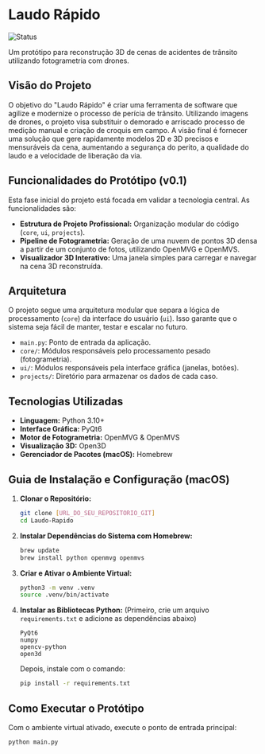 # Laudo Rápido

![Status](https://img.shields.io/badge/status-protótipo_em_desenvolvimento-blue)

Um protótipo para reconstrução 3D de cenas de acidentes de trânsito utilizando fotogrametria com drones.

## Visão do Projeto

O objetivo do "Laudo Rápido" é criar uma ferramenta de software que agilize e modernize o processo de perícia de trânsito. Utilizando imagens de drones, o projeto visa substituir o demorado e arriscado processo de medição manual e criação de croquis em campo. A visão final é fornecer uma solução que gere rapidamente modelos 2D e 3D precisos e mensuráveis da cena, aumentando a segurança do perito, a qualidade do laudo e a velocidade de liberação da via.

## Funcionalidades do Protótipo (v0.1)

Esta fase inicial do projeto está focada em validar a tecnologia central. As funcionalidades são:

* **Estrutura de Projeto Profissional:** Organização modular do código (`core`, `ui`, `projects`).
* **Pipeline de Fotogrametria:** Geração de uma nuvem de pontos 3D densa a partir de um conjunto de fotos, utilizando OpenMVG e OpenMVS.
* **Visualizador 3D Interativo:** Uma janela simples para carregar e navegar na cena 3D reconstruída.

## Arquitetura

O projeto segue uma arquitetura modular que separa a lógica de processamento (`core`) da interface do usuário (`ui`). Isso garante que o sistema seja fácil de manter, testar e escalar no futuro.

* `main.py`: Ponto de entrada da aplicação.
* `core/`: Módulos responsáveis pelo processamento pesado (fotogrametria).
* `ui/`: Módulos responsáveis pela interface gráfica (janelas, botões).
* `projects/`: Diretório para armazenar os dados de cada caso.

## Tecnologias Utilizadas

* **Linguagem:** Python 3.10+
* **Interface Gráfica:** PyQt6
* **Motor de Fotogrametria:** OpenMVG & OpenMVS
* **Visualização 3D:** Open3D
* **Gerenciador de Pacotes (macOS):** Homebrew

## Guia de Instalação e Configuração (macOS)

1.  **Clonar o Repositório:**
    ```bash
    git clone [URL_DO_SEU_REPOSITORIO_GIT]
    cd Laudo-Rapido
    ```

2.  **Instalar Dependências do Sistema com Homebrew:**
    ```bash
    brew update
    brew install python openmvg openmvs
    ```

3.  **Criar e Ativar o Ambiente Virtual:**
    ```bash
    python3 -m venv .venv
    source .venv/bin/activate
    ```

4.  **Instalar as Bibliotecas Python:**
    (Primeiro, crie um arquivo `requirements.txt` e adicione as dependências abaixo)
    ```
    PyQt6
    numpy
    opencv-python
    open3d
    ```
    Depois, instale com o comando:
    ```bash
    pip install -r requirements.txt
    ```

## Como Executar o Protótipo

Com o ambiente virtual ativado, execute o ponto de entrada principal:

```bash
python main.py